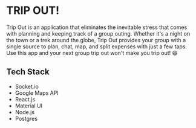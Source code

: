 # TRIP OUT!

Trip Out is an application that eliminates the inevitable stress that comes with planning and keeping track of a group outing. Whether it's a night on the town or a trek around the globe, Trip Out provides your group with a single source to plan, chat, map, and split expenses with just a few taps. Use this app and your next group trip out won't make you trip out! :smile:

## Tech Stack
* Socket.io
* Google Maps API
* React.js
* Material UI
* Node.js
* Postgres

